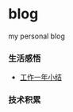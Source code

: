 # blog
my personal blog

### 生活感悟
- [工作一年小结][1]


### 技术积累

[1]:	https://github.com/zhiqiang21/blog/blob/master/life/%E5%B7%A5%E4%BD%9C%E4%B8%80%E5%B9%B4%E5%B0%8F%E7%BB%93.md